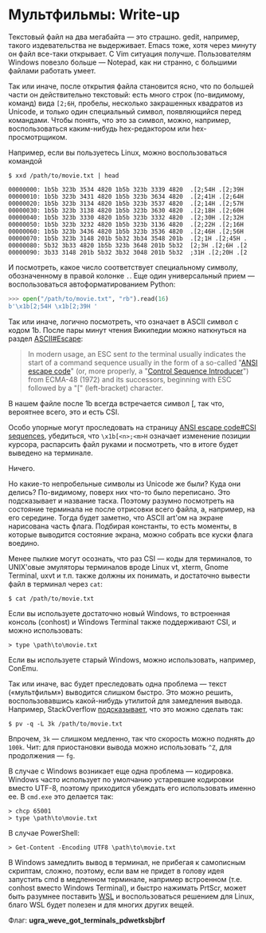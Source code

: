 # Мультфильмы: Write-up

Текстовый файл на два мегабайта — это страшно. gedit, например, такого издевательства не выдерживает. Emacs тоже, хотя через минуту он файл все-таки открывает. С Vim ситуация получше. Пользователям Windows повезло больше — Notepad, как ни странно, с большими файлами работать умеет.

Так или иначе, после открытия файла становится ясно, что по большей части он действительно текстовый: есть много строк (по-видимому, команд) вида `[2;6H`, пробелы, несколько закрашенных квадратов из Unicode, и только один специальный символ, появляющийся перед командами. Чтобы понять, что это за символ, можно, например, воспользоваться каким-нибудь hex-редактором или hex-просмотрщиком.

Например, если вы пользуетесь Linux, можно воспользоваться командой

```shell
$ xxd /path/to/movie.txt | head
```

```
00000000: 1b5b 323b 3534 4820 1b5b 323b 3339 4820  .[2;54H .[2;39H 
00000010: 1b5b 323b 3431 4820 1b5b 323b 3634 4820  .[2;41H .[2;64H 
00000020: 1b5b 323b 3134 4820 1b5b 323b 3537 4820  .[2;14H .[2;57H 
00000030: 1b5b 323b 3138 4820 1b5b 323b 3630 4820  .[2;18H .[2;60H 
00000040: 1b5b 323b 3330 4820 1b5b 323b 3332 4820  .[2;30H .[2;32H 
00000050: 1b5b 323b 3232 4820 1b5b 323b 3136 4820  .[2;22H .[2;16H 
00000060: 1b5b 323b 3436 4820 1b5b 323b 3536 4820  .[2;46H .[2;56H 
00000070: 1b5b 323b 3148 201b 5b32 3b34 3548 201b  .[2;1H .[2;45H .
00000080: 5b32 3b33 4820 1b5b 323b 3648 201b 5b32  [2;3H .[2;6H .[2
00000090: 3b33 3148 201b 5b32 3b32 3048 201b 5b32  ;31H .[2;20H .[2
```

И посмотреть, какое число соответствует специальному символу, обозначенному в правой колонке `.`. Еще один универсальный прием — воспользоваться автоформатированием Python:

```python
>>> open("/path/to/movie.txt", "rb").read(16)
b'\x1b[2;54H \x1b[2;39H '
```

Так или иначе, логично посмотреть, что означает в ASCII символ с кодом 1b. После пары минут чтения Википедии можно наткнуться на раздел [ASCII#Escape](https://en.wikipedia.org/wiki/ASCII#Escape):

> In modern usage, an ESC sent *to* the terminal usually indicates the start of a command sequence usually in the form of a so-called "[ANSI escape code](https://en.wikipedia.org/wiki/ANSI_escape_code)" (or, more properly, a "[Control Sequence Introducer](https://en.wikipedia.org/wiki/Control_Sequence_Introducer)") from ECMA-48 (1972) and its successors, beginning with ESC followed by a "[" (left-bracket) character.

В нашем файле после 1b всегда встречается символ [, так что, вероятнее всего, это и есть CSI.

Особо упорные могут проследовать на страницу [ANSI escape code#CSI sequences](https://en.wikipedia.org/wiki/ANSI_escape_code#CSIsection), убедиться, что `\x1b[<n>;<m>H` означает изменение позиции курсора, распарсить файл руками и посмотреть, что в итоге будет выведено на терминале.

Ничего.

Но какие-то непробельные символы из Unicode же были? Куда они делись? По-видимому, поверх них что-то было переписано. Это подсказывает и название таска. Поэтому разумно посмотреть на состояние терминала не после отрисовки всего файла, а, например, на его середине. Тогда будет заметно, что ASCII art'ом на экране нарисована часть флага. Подбирая константы, то есть моменты, в которые выводится состояние экрана, можно собрать все куски флага воедино.

Менее пылкие могут осознать, что раз CSI — коды для терминалов, то UNIX'овые эмуляторы терминалов вроде Linux vt, xterm, Gnome Terminal, uxvt и т.п. также должны их понимать, и достаточно вывести файл в терминал через `cat`:

```shell
$ cat /path/to/movie.txt
```

Если вы используете достаточно новый Windows, то встроенная консоль (conhost) и Windows Terminal также поддерживают CSI, и можно использовать:

```shell
> type \path\to\movie.txt
```

Если вы используете старый Windows, можно использовать, например, ConEmu.

Так или иначе, вас будет преследовать одна проблема — текст («мультфильм») выводится слишком быстро. Это можно решить, воспользовавшись какой-нибудь утилитой для замедления вывода. Например, StackOverflow [подсказывает](https://superuser.com/questions/239893/how-to-rate-limit-a-pipe-under-linux), что это можно сделать так:

```shell
$ pv -q -L 3k /path/to/movie.txt
```

Впрочем, `3k` — слишком медленно, так что скорость можно поднять до `100k`. Чит: для приостановки вывода можно использовать `^Z`, для продолжения — `fg`.

В случае с Windows возникает еще одна проблема — кодировка. Windows часто использует по умолчанию устаревшие кодировки вместо UTF-8, поэтому приходится убеждать его использовать именно ее. В `cmd.exe` это делается так:

```shell
> chcp 65001
> type \path\to\movie.txt
```

В случае PowerShell:

```shell
> Get-Content -Encoding UTF8 \path\to\movie.txt
```

В Windows замедлить вывод в терминал, не прибегая к самописным скриптам, сложно, поэтому, если вам не придет в голову идея запустить cmd в медленном терминале, например встроенном (т.е. conhost вместо Windows Terminal), и быстро нажимать PrtScr, может быть разумнее поставить [WSL](https://en.wikipedia.org/wiki/Windows_Subsystem_for_Linux) и воспользоваться решением для Linux, благо WSL будет полезен и для многих других вещей.

Флаг: **ugra_weve_got_terminals_pdwetksbjbrf**
